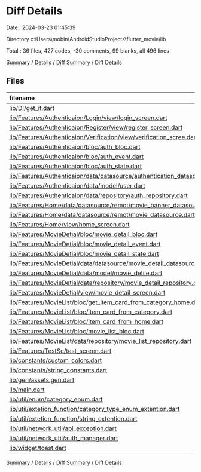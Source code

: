 # Diff Details

Date : 2024-03-23 01:45:39

Directory c:\\Users\\mobin\\AndroidStudioProjects\\flutter_movie\\lib

Total : 36 files,  427 codes, -30 comments, 99 blanks, all 496 lines

[Summary](results.md) / [Details](details.md) / [Diff Summary](diff.md) / Diff Details

## Files
| filename | language | code | comment | blank | total |
| :--- | :--- | ---: | ---: | ---: | ---: |
| [lib/DI/get_it.dart](/lib/DI/get_it.dart) | Dart | 15 | 0 | 3 | 18 |
| [lib/Features/Authenticaion/Login/view/login_screen.dart](/lib/Features/Authenticaion/Login/view/login_screen.dart) | Dart | 30 | 0 | 2 | 32 |
| [lib/Features/Authenticaion/Register/view/register_screen.dart](/lib/Features/Authenticaion/Register/view/register_screen.dart) | Dart | 163 | -34 | 10 | 139 |
| [lib/Features/Authenticaion/Verification/view/verification_scree.dart](/lib/Features/Authenticaion/Verification/view/verification_scree.dart) | Dart | -264 | 0 | -11 | -275 |
| [lib/Features/Authenticaion/bloc/auth_bloc.dart](/lib/Features/Authenticaion/bloc/auth_bloc.dart) | Dart | 33 | 0 | 8 | 41 |
| [lib/Features/Authenticaion/bloc/auth_event.dart](/lib/Features/Authenticaion/bloc/auth_event.dart) | Dart | 15 | 0 | 6 | 21 |
| [lib/Features/Authenticaion/bloc/auth_state.dart](/lib/Features/Authenticaion/bloc/auth_state.dart) | Dart | 12 | 0 | 7 | 19 |
| [lib/Features/Authenticaion/data/datasource/authentication_datasource.dart](/lib/Features/Authenticaion/data/datasource/authentication_datasource.dart) | Dart | 57 | 0 | 6 | 63 |
| [lib/Features/Authenticaion/data/model/user.dart](/lib/Features/Authenticaion/data/model/user.dart) | Dart | -13 | 0 | 0 | -13 |
| [lib/Features/Authenticaion/data/repository/auth_repository.dart](/lib/Features/Authenticaion/data/repository/auth_repository.dart) | Dart | 34 | 0 | 7 | 41 |
| [lib/Features/Home/data/datasource/remot/movie_banner_datasource.dart](/lib/Features/Home/data/datasource/remot/movie_banner_datasource.dart) | Dart | 3 | 0 | 0 | 3 |
| [lib/Features/Home/data/datasource/remot/movie_datasource.dart](/lib/Features/Home/data/datasource/remot/movie_datasource.dart) | Dart | 6 | 0 | 0 | 6 |
| [lib/Features/Home/view/home_screen.dart](/lib/Features/Home/view/home_screen.dart) | Dart | 15 | 0 | -1 | 14 |
| [lib/Features/MovieDetial/bloc/movie_detail_bloc.dart](/lib/Features/MovieDetial/bloc/movie_detail_bloc.dart) | Dart | 14 | 0 | 3 | 17 |
| [lib/Features/MovieDetial/bloc/movie_detail_event.dart](/lib/Features/MovieDetial/bloc/movie_detail_event.dart) | Dart | 2 | 0 | 2 | 4 |
| [lib/Features/MovieDetial/bloc/movie_detail_state.dart](/lib/Features/MovieDetial/bloc/movie_detail_state.dart) | Dart | 8 | 0 | 5 | 13 |
| [lib/Features/MovieDetial/data/datasource/movie_detail_datasource.dart](/lib/Features/MovieDetial/data/datasource/movie_detail_datasource.dart) | Dart | 27 | 0 | 4 | 31 |
| [lib/Features/MovieDetial/data/model/movie_detile.dart](/lib/Features/MovieDetial/data/model/movie_detile.dart) | Dart | 25 | 0 | 3 | 28 |
| [lib/Features/MovieDetial/data/repository/movie_detail_repository.dart](/lib/Features/MovieDetial/data/repository/movie_detail_repository.dart) | Dart | 20 | 0 | 4 | 24 |
| [lib/Features/MovieDetial/view/movie_detail_screen.dart](/lib/Features/MovieDetial/view/movie_detail_screen.dart) | Dart | 64 | 0 | 7 | 71 |
| [lib/Features/MovieList/bloc/get_item_card_from_category_home.dart](/lib/Features/MovieList/bloc/get_item_card_from_category_home.dart) | Dart | 102 | 0 | 17 | 119 |
| [lib/Features/MovieList/bloc/item_card_from_category.dart](/lib/Features/MovieList/bloc/item_card_from_category.dart) | Dart | -55 | 0 | -10 | -65 |
| [lib/Features/MovieList/bloc/item_card_from_home.dart](/lib/Features/MovieList/bloc/item_card_from_home.dart) | Dart | 0 | 0 | -1 | -1 |
| [lib/Features/MovieList/bloc/movie_list_bloc.dart](/lib/Features/MovieList/bloc/movie_list_bloc.dart) | Dart | -35 | -6 | 0 | -41 |
| [lib/Features/MovieList/data/repository/movie_list_repository.dart](/lib/Features/MovieList/data/repository/movie_list_repository.dart) | Dart | 10 | 1 | 2 | 13 |
| [lib/Features/TestSc/test_screen.dart](/lib/Features/TestSc/test_screen.dart) | Dart | -6 | 5 | 0 | -1 |
| [lib/constants/custom_colors.dart](/lib/constants/custom_colors.dart) | Dart | 0 | 0 | -1 | -1 |
| [lib/constants/string_constants.dart](/lib/constants/string_constants.dart) | Dart | 3 | 0 | 1 | 4 |
| [lib/gen/assets.gen.dart](/lib/gen/assets.gen.dart) | Dart | 12 | 4 | 4 | 20 |
| [lib/main.dart](/lib/main.dart) | Dart | 32 | 0 | 1 | 33 |
| [lib/util/enum/category_enum.dart](/lib/util/enum/category_enum.dart) | Dart | 8 | 0 | 1 | 9 |
| [lib/util/extetion_function/category_type_enum_extention.dart](/lib/util/extetion_function/category_type_enum_extention.dart) | Dart | 9 | 0 | 8 | 17 |
| [lib/util/extetion_function/string_extention.dart](/lib/util/extetion_function/string_extention.dart) | Dart | 5 | 0 | 1 | 6 |
| [lib/util/network_util/api_exception.dart](/lib/util/network_util/api_exception.dart) | Dart | 40 | 0 | 1 | 41 |
| [lib/util/network_util/auth_manager.dart](/lib/util/network_util/auth_manager.dart) | Dart | 25 | 0 | 8 | 33 |
| [lib/widget/toast.dart](/lib/widget/toast.dart) | Dart | 11 | 0 | 2 | 13 |

[Summary](results.md) / [Details](details.md) / [Diff Summary](diff.md) / Diff Details